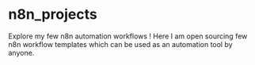 # n8n_projects
Explore my few n8n automation workflows !
Here I am open sourcing few n8n workflow templates which can be used as an automation tool by anyone.

